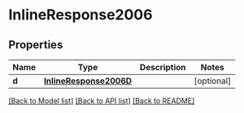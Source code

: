 # InlineResponse2006

## Properties
Name | Type | Description | Notes
------------ | ------------- | ------------- | -------------
**d** | [**InlineResponse2006D**](InlineResponse2006D.md) |  | [optional] 

[[Back to Model list]](../README.md#documentation-for-models) [[Back to API list]](../README.md#documentation-for-api-endpoints) [[Back to README]](../README.md)


